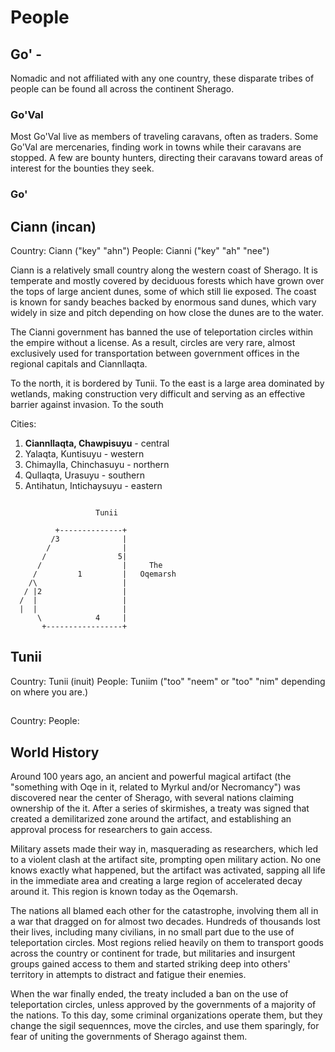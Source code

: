 # People

## Go' -

Nomadic and not affiliated with any one country, these disparate tribes of people can be found all across the continent Sherago.

### Go'Val
Most Go'Val live as members of traveling caravans, often as traders. Some Go'Val are mercenaries, finding work in towns while their caravans are stopped. A few are bounty hunters, directing their caravans toward areas of interest for the bounties they seek.

### Go'


## Ciann (incan)
Country: Ciann ("key" "ahn")
People: Cianni ("key" "ah" "nee")

Ciann is a relatively small country along the western coast of Sherago.  It is temperate and mostly covered by deciduous forests which have grown over the tops of large ancient dunes, some of which still lie exposed.  The coast is known for sandy beaches backed by enormous sand dunes, which vary widely in size and pitch depending on how close the dunes are to the water.

The Cianni government has banned the use of teleportation circles within the empire without a license.  As a result, circles are very rare, almost exclusively used for transportation between government offices in the regional capitals and Ciannllaqta.

To the north, it is bordered by Tunii.
To the east is a large area dominated by wetlands, making construction very difficult and serving as an effective barrier against invasion.
To the south

Cities:
1. **Ciannllaqta, Chawpisuyu** - central
2.   Yalaqta,     Kuntisuyu    - western
3.   Chimaylla,   Chinchasuyu  - northern
4.   Qullaqta,    Urasuyu      - southern
5.   Antihatun,   Intichaysuyu - eastern

```

                   Tunii

          +--------------+
         /3              |
        /                |
       /                5|
      /                  |     The
     /         1         |   Oqemarsh
    /\                   |
   / |2                  |
  /  |                   |
  |  |                   |
      \            4     |
       +-----------------+

```



## Tunii
Country: Tunii (inuit)
People: Tuniim ("too" "neem" or "too" "nim" depending on where you are.)


##
Country:
People:


## World History

Around 100 years ago, an ancient and powerful magical artifact (the "something with Oqe in it, related to Myrkul and/or Necromancy") was discovered near the center of Sherago, with several nations claiming ownership of the it.  After a series of skirmishes, a treaty was signed that created a demilitarized zone around the artifact, and establishing an approval process for researchers to gain access.

Military assets made their way in, masquerading as researchers, which led to a violent clash at the artifact site, prompting open military action.  No one knows exactly what happened, but the artifact was activated, sapping all life in the immediate area and creating a large region of accelerated decay around it.  This region is known today as the Oqemarsh.

The nations all blamed each other for the catastrophe, involving them all in a war that dragged on for almost two decades.  Hundreds of thousands lost their lives, including many civilians, in no small part due to the use of teleportation circles.  Most regions relied heavily on them to transport goods across the country or continent for trade, but militaries and insurgent groups gained access to them and started striking deep into others' territory in attempts to distract and fatigue their enemies.

When the war finally ended, the treaty included a ban on the use of teleportation circles, unless approved by the governments of a majority of the nations.  To this day, some criminal organizations operate them, but they change the sigil sequennces, move the circles, and use them sparingly, for fear of uniting the governments of Sherago against them.
